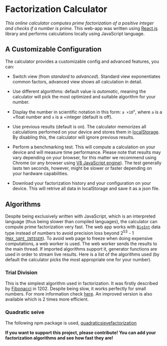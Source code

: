# Factorization Calculator

*This online calculator computes prime factorization of a positive integer and checks if a number is prime.*
This web-app was written using [React.js](https://reactjs.org) library and performs calculations locally using JavaScript language.

## A Customizable Configuration

The calculator provides a customizable config and advanced features, you can:

- Switch view (from *standard* to *advanced*). Standard view exponentiates common factors, advanced view shows all calculation in detail.

- Use different algorithms: default value is *automatic*, meaning the calculator will pick the most optimized and suitable algorithm for your number.

- Display the number in scientific notation in this form: `a ×10`<sup>`x`</sup>, where `a` is a +float number and `x` is a +integer (default is off).

- Use previous results (default is on). The calculator memorizes all calculations performed on your device and stores them in [localStorage](https://developer.mozilla.org/docs/Web/API/Window/localStorage). By disabling this, the calculator will ignore previous results.

- Perform a benchmarking test. This will compute a calculation on your device and will measure time performance. Please note that results may vary depending on your browser, for this matter we recommend using Chrome (or any browser using [V8 JavaScript engine](https://wikipedia.org/wiki/V8_JavaScript_engine)). The test generally lasts ten seconds, however, might be slower or faster depending on your hardware capabilities.

- Download your factorization history and your configuration on your device. This will retrive all data in localStorage and save it as a json file.


## Algorithms
Despite being exclusively written with JavaScript, which is an interpreted language (thus being slower than compiled languages), the calculator can compute prime factorization very fast. The web app works with [`BigInt`](https://developer.mozilla.org/docs/Web/JavaScript/Reference/Global_Objects/BigInt) data type instead of numbers to avoid precision loss beyond 2<sup>53</sup> - 1 ([`MAX_SAFE_INTEGER`](https://developer.mozilla.org/docs/Web/JavaScript/Reference/Global_Objects/Number/MAX_SAFE_INTEGER)). To avoid web page to freeze when doing expensive computations, a web worker is used. The web worker sends the results to the main thread. If imported algorithms support it, generator functions are used in order to stream live results. Here is a list of the algorithms used (by default the calculator picks the most appropriate one for your number).

### Trial Division
This is the simplest algorithm used in factorization. It was firstly described by [Fibonacci](https://en.wikipedia.org/wiki/Fibonacci) in 1202. Despite being slow, it works perfectly for small numbers. For more information check [here](https://en.wikipedia.org/wiki/Trial_division).
An improved version is also available which is 2 times more efficient.

### Quadratic seive
The following npm package is used, [quadraticsievefactorization](https://npm.io/package/quadraticsievefactorization)

**If you want to support this project, please contribute! You can add your factorization algorithms and see how fast they are!**
